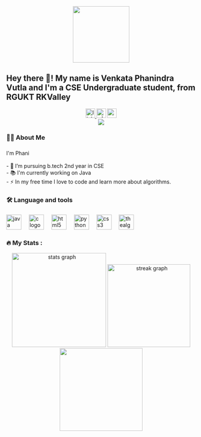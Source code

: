 <div align="center">
  <img height="150" src="https://camo.githubusercontent.com/62da68eb62b1e5f175f7d1f0191dd89a653d7908feb22d37d4a0ab07365d6791/68747470733a2f2f6d656469612e67697068792e636f6d2f6d656469612f4d3967624264396e6244724f5475314d71782f67697068792e676966"  />
</div>

<h2 align="left">Hey there 👋! My name is Venkata Phanindra Vutla and I'm a CSE Undergraduate student, from RGUKT RKValley</h2>

<div align="center">
  <a href="https://www.linkedin.com/in/phani-v-274186266" target="_blank">
    <img src="https://img.shields.io/static/v1?message=LinkedIn&logo=linkedin&label=&color=0077B5&logoColor=white&labelColor=&style=for-the-badge" height="25" alt="linkedin logo"  />
  </a>
  <img src="https://img.shields.io/static/v1?message=8688794279&logo=whatsapp&label=&color=25D366&logoColor=white&labelColor=&style=for-the-badge" height="25" alt="whatsapp logo"  />
  <img src="https://img.shields.io/static/v1?message=phanivutla2004@gmail.com&logo=gmail&label=&color=D14836&logoColor=white&labelColor=&style=for-the-badge" height="25" alt="gmail logo"  />
</div>

<div align="center">
  <img src="https://visitor-badge.laobi.icu/badge?page_id=venkataPhanindraVutla.venkataPhanindraVutla&"  />
</div>

<h3 align="left">👩‍💻  About Me</h3>

###

<p align="left">I'm Phani<br><br>- 🔭 I’m pursuing b.tech 2nd year in CSE<br>- 📚 I'm currently working on Java<br>- ⚡ In my free time I love to code and learn more about algorithms.</p>

###

<h3 align="left">🛠 Language and tools</h3>

###

<div align="left">
  <img src="https://skillicons.dev/icons?i=java" height="40" alt="java logo"  />
  <img width="12" />
  <img src="https://skillicons.dev/icons?i=c" height="40" alt="c logo"  />
  <img width="12" />
  <img src="https://skillicons.dev/icons?i=html" height="40" alt="html5 logo"  />
  <img width="12" />
  <img src="https://skillicons.dev/icons?i=py" height="40" alt="python logo"  />
  <img width="12" />
  <img src="https://skillicons.dev/icons?i=css" height="40" alt="css3 logo"  />
  <img width="12" />
  <img src="https://cdn.jsdelivr.net/gh/devicons/devicon/icons/thealgorithms/thealgorithms-original-wordmark.svg" height="40" alt="thealgorithms logo"  />
</div>

<h3 align="left">🔥   My Stats :</h3>

<div align="center">
  <img src="https://github-readme-stats.vercel.app/api?username=venkataPhanindraVutla&hide_title=true&hide_rank=false&show_icons=true&include_all_commits=true&count_private=true&disable_animations=false&theme=dracula&locale=en&hide_border=true&order=1" height="250" alt="stats graph"  />
  <img src="https://streak-stats.demolab.com?user=venkataPhanindraVutla&locale=en&mode=weekly&theme=gruvbox&hide_border=true&border_radius=5&date_format=n/j[/Y]&order=3" height="220" alt="streak graph"  />
</div>
<div align="center">
<img src="https://github.com/venkataPhanindraVutla/venkataPhanindraVutla/assets/144616413/c4f85340-28c7-44c4-8147-5c42be7ae9c1" height="220" border-radius=50px/>
</div>
